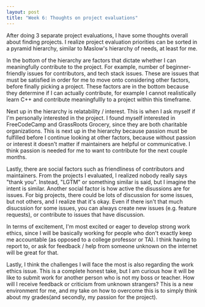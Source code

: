 ```yaml
---
layout: post
title: "Week 6: Thoughts on project evaluations"
---
```


After doing 3 separate project evaluations, I have some thoughts overall about finding projects. I realize project evaluation priorities can be sorted in a pyramid hierarchy, similar to Maslow's hierarchy of needs, at least for me.

In the bottom of the hierarchy are factors that dictate whether I can meaningfully contribute to the project. For example, number of beginner-friendly issues for contributors, and tech stack issues. These are issues that must be satisfied in order for me to move onto considering other factors, before finally picking a project. These factors are in the bottom because they determine if I can actually contribute, for example I cannot realistically learn C++ and contribute meaningfullly to a project within this timeframe.

Next up in the hierarchy is relatability / interest. This is when I ask myself if I'm personally interested in the project. I found myself interested in FreeCodeCamp and GrassRoots Grocery, since they are both charitable organizations. This is next up in the hierarchy because passion must be fulfilled before I continue looking at other factors, because without passion or interest it doesn't matter if maintainers are helpful or communicative. I think passion is needed for me to want to contribute for the next couple months.

Lastly, there are social factors such as friendliness of contributors and maintainers. From the projects I evaluated, I realized nobody really says "thank you". Instead, "LGTM" or something similar is said, but I imagine the intent is similar. Another social factor is how active the disussions are for issues. For big projects, there could be lots of discussion for some issues, but not others, and I realize that it's okay. Even if there isn't that much disucssion for some issues, you can always create new issues (e.g. feature requests), or contribute to issues that have discussion. 

In terms of excitement, I'm most excited or eager to develop strong work ethics, since I will be basically working for people who don't exactly keep me accountable (as opposed to a college professor or TA). I think having to report to, or ask for feedback / help from someone unknown on the internet will be great for that.

Lastly, I think the challenges I will face the most is also regarding the work ethics issue. This is a complete honest take, but I am curious how it will be like to submit work for another person who is not my boss or teacher. How will I receive feedback or criticism from unknown strangers? This is a new environment for me, and my take on how to overcome this is to simply think about my grades(and secondly, my passion for the project). 








